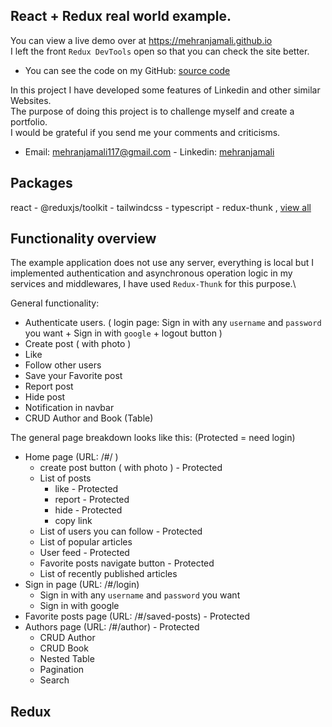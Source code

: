 ## React + Redux real world example.
 You can view a live demo over at https://mehranjamali.github.io \
 I left the front `Redux DevTools` open so that you can check the site better.
- You can see the code on my GitHub: [source code](https://github.com/mehranjamali/mehranjamali.github.io-source_code/tree/master/sample-project-1) 

 
 In this project I have developed some features of Linkedin and other similar Websites.\
 The purpose of doing this project is to challenge myself and create a portfolio.\
 I would be grateful if you send me your comments and criticisms.
 - Email: mehranjamali117@gmail.com - Linkedin: [mehranjamali](https://www.linkedin.com/in/mehran-jamali-b2a43b239/)

## Packages
react - @reduxjs/toolkit - tailwindcss - typescript - redux-thunk , [view all](https://github.com/mehranjamali/mehranjamali.github.io-source_code/blob/master/sample-project-1/package.json)

## Functionality overview
The example application does not use any server, everything is local but I implemented authentication and asynchronous operation logic in my services and middlewares, I have used `Redux-Thunk` for this purpose.\

General functionality: 
- Authenticate users. ( login page:  Sign in with any `username` and `password` you want + Sign in with `google` + logout button )
- Create post ( with photo )
- Like 
- Follow other users
- Save your Favorite post
- Report post 
- Hide post
- Notification in navbar
- CRUD Author and Book (Table)

The general page breakdown looks like this: (Protected = need login)
- Home page (URL: /#/ )
  - create post button ( with photo ) - Protected 
  - List of posts 
    - like - Protected 
    - report - Protected 
    - hide - Protected 
    - copy link
  - List of users you can follow - Protected 
  - List of popular articles
  - User feed - Protected 
  - Favorite posts navigate button - Protected 
  - List of recently published articles
- Sign in page (URL: /#/login) 
  - Sign in with any `username` and `password` you want
  - Sign in with google
- Favorite posts page (URL: /#/saved-posts) - Protected 
- Authors page (URL: /#/author) - Protected 
  - CRUD Author
  - CRUD Book
  - Nested Table
  - Pagination
  - Search


## Redux



